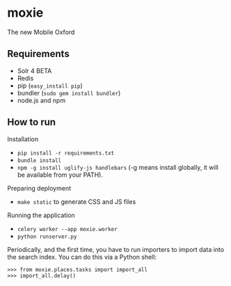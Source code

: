 moxie
=====

The new Mobile Oxford

Requirements
------------

* Solr 4 BETA
* Redis
* pip (`easy_install pip`)
* bundler (`sudo gem install bundler`)
* node.js and npm

How to run
----------

Installation

* `pip install -r requirements.txt`
* `bundle install`
* `npm -g install uglify-js handlebars` (-g means install globally, it will be available from your PATH).

Preparing deployment

* `make static` to generate CSS and JS files

Running the application

* `celery worker --app moxie.worker`
* `python runserver.py`

Periodically, and the first time, you have to run importers to import data into the search index.
You can do this via a Python shell:

    >>> from moxie.places.tasks import import_all
    >>> import_all.delay()

